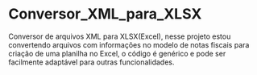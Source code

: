 # Conversor_XML_para_XLSX
Conversor de arquivos XML para XLSX(Excel), nesse projeto estou convertendo arquivos com informações no modelo de notas fiscais para criação de uma planilha no Excel, o código é genérico e pode ser facilmente adaptável para outras funcionalidades.

